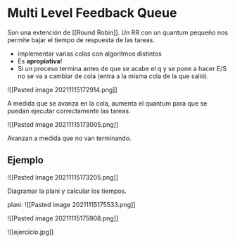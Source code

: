 # Multi Level Feedback Queue

Son una extención de [[Round Robin]]. Un RR con un quantum pequeño nos permite bajar el tiempo de respuesta de las tareas.

- implementar varias colas con algoritmos distintos
- Es __apropiativa__!
- Si un proceso termina antes de que se acabe el q y se pone a hacer E/S no se va a cambiar de cola (entra a la misma cola de la que salió).

![[Pasted image 20211115172914.png]]

A medida que se avanza en la cola, aumenta el quantum para que se puedan ejecutar correctamente las tareas.

![[Pasted image 20211115173005.png]]

Avanzan a medida que no van terminando.

## Ejemplo

![[Pasted image 20211115173205.png]]

Diagramar la plani y calcular los tiempos.

plani:
![[Pasted image 20211115175533.png]]

![[Pasted image 20211115175908.png]]

![[ejercicio.jpg]]